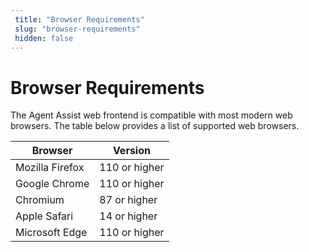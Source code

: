 ```yaml
---
 title: "Browser Requirements" 
 slug: "browser-requirements" 
 hidden: false 
---
```


# Browser Requirements

The Agent Assist web frontend is compatible with most modern web browsers. The table below provides a list of supported web browsers.

| Browser         | Version       |
|-----------------|---------------|
| Mozilla Firefox | 110 or higher |
| Google Chrome   | 110 or higher |
| Chromium        | 87 or higher  |
| Apple Safari    | 14 or higher  |
| Microsoft Edge  | 110 or higher |
